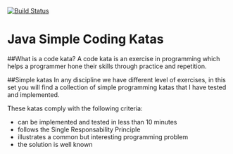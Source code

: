 [![Build Status](https://travis-ci.org/ernestohs/java.katas.simple.svg)](https://travis-ci.org/ernestohs/java.katas.simple)
# Java Simple Coding Katas

##What is a code kata?
A code kata is an exercise in programming which helps a programmer hone their skills through practice and repetition.

##Simple katas
In any discipline we have different level of exercises, in this set you will find a collection of simple programming katas that I have tested and implemented.

These katas comply with the following criteria:

- can be implemented and tested in less than 10 minutes
- follows the Single Responsability Principle
- illustrates a common but interesting programming problem
- the solution is well known
